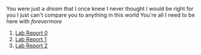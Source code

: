 You were just a *dream* that I once knew
I never thought I would be right for you
I just can't compare you to anything in this world
You're all I need to be here with
*forevermore*

1. [Lab Report 0](https://shrimplumpia.github.io/cse15l-lab-reports/lab-report-1-week-0.html)
2. [Lab Report 1](https://shrimplumpia.github.io/cse15l-lab-reports/lab-report-1-week-1.html)
3. [Lab Report 2](https://shrimplumpia.github.io/cse15l-lab-reports/lab-report-1-week-3.html)
